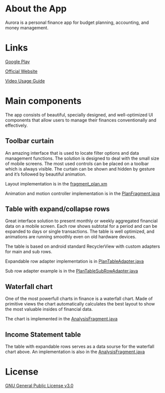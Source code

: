 # About the App
Aurora is a personal finance app for budget planning, accounting, and money management.
# Links
[Google Play](https://play.google.com/store/apps/details?id=tech.aurorafin.aurora)

[Official Website](https://aurorafin.tech/)

[Video Usage Guide](https://www.youtube.com/channel/UCv7HSAvYgXRpNxzhkIGejzw/playlists)

# Main components
The app consists of beautiful, specially designed, and well-optimized UI components that allow users to manage their finances conventionally and effectively.

## Toolbar curtain
<picture>
  <source srcset="(https://aurorafin.tech/wp-content/uploads/2020/06/planscreens1-1.png"> 
</picture>

An amazing interface that is used to locate filter options and data management functions. The solution is designed to deal with the small size of mobile screens. The most used controls can be placed on a toolbar which is always visible. The curtain can be shown and hidden by gesture and it’s followed by beautiful animation.

Layout implementation is in the [fragment_plan.xm](/app/src/main/res/layout/fragment_plan.xml#L158)

Animation and motion controller implementation is in the [PlanFragment.java](/app/src/main/java/tech/aurorafin/aurora/PlanFragment.java#L564)

## Table with expand/collapse rows
Great interface solution to present monthly or weekly aggregated financial data on a mobile screen. Each row shows subtotal for a period and can be expanded to days or single transactions. The table is well optimized, and animations are running smoothly even on old hardware devices.

The table is based on android standard RecyclerView with custom adapters for main and sub rows. 

Expandable row adapter implementation is in [PlanTableAdapter.java](/app/src/main/java/tech/aurorafin/aurora/PlanTableAdapter.java#L268) 

Sub row adapter example is in the [PlanTableSubRowAdapter.java](/app/src/main/java/tech/aurorafin/aurora/PlanTableSubRowAdapter.java)

## Waterfall chart
One of the most powerfull charts in finance is a waterfall chart. Made of primitive views the chart automatically calculates the best layout to show the most valuable insides of financial data.

The chart is implemented in the [AnalysisFragment.java](/app/src/main/java/tech/aurorafin/aurora/AnalysisFragment.java#L1140)

## Income Statement table
The table with expandable rows serves as a data sourse for the waterfall chart above.
An implementation is also in the [AnalysisFragment.java](/app/src/main/java/tech/aurorafin/aurora/AnalysisFragment.java#L1079)

# License
[GNU General Public License v3.0](https://choosealicense.com/licenses/gpl-3.0/)
